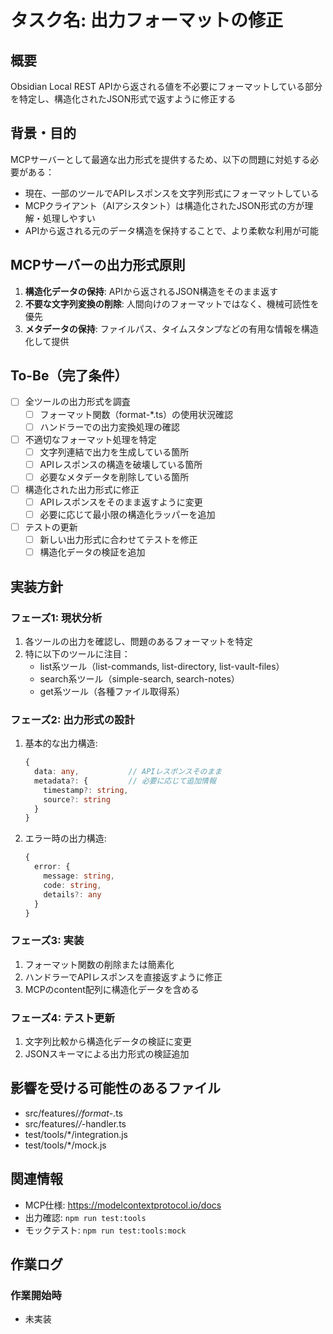 # タスク名: 出力フォーマットの修正

## 概要
Obsidian Local REST APIから返される値を不必要にフォーマットしている部分を特定し、構造化されたJSON形式で返すように修正する

## 背景・目的
MCPサーバーとして最適な出力形式を提供するため、以下の問題に対処する必要がある：
- 現在、一部のツールでAPIレスポンスを文字列形式にフォーマットしている
- MCPクライアント（AIアシスタント）は構造化されたJSON形式の方が理解・処理しやすい
- APIから返される元のデータ構造を保持することで、より柔軟な利用が可能

## MCPサーバーの出力形式原則
1. **構造化データの保持**: APIから返されるJSON構造をそのまま返す
2. **不要な文字列変換の削除**: 人間向けのフォーマットではなく、機械可読性を優先
3. **メタデータの保持**: ファイルパス、タイムスタンプなどの有用な情報を構造化して提供

## To-Be（完了条件）
- [ ] 全ツールの出力形式を調査
  - [ ] フォーマット関数（format-*.ts）の使用状況確認
  - [ ] ハンドラーでの出力変換処理の確認
- [ ] 不適切なフォーマット処理を特定
  - [ ] 文字列連結で出力を生成している箇所
  - [ ] APIレスポンスの構造を破壊している箇所
  - [ ] 必要なメタデータを削除している箇所
- [ ] 構造化された出力形式に修正
  - [ ] APIレスポンスをそのまま返すように変更
  - [ ] 必要に応じて最小限の構造化ラッパーを追加
- [ ] テストの更新
  - [ ] 新しい出力形式に合わせてテストを修正
  - [ ] 構造化データの検証を追加

## 実装方針
### フェーズ1: 現状分析
1. 各ツールの出力を確認し、問題のあるフォーマットを特定
2. 特に以下のツールに注目：
   - list系ツール（list-commands, list-directory, list-vault-files）
   - search系ツール（simple-search, search-notes）
   - get系ツール（各種ファイル取得系）

### フェーズ2: 出力形式の設計
1. 基本的な出力構造:
   ```typescript
   {
     data: any,           // APIレスポンスそのまま
     metadata?: {         // 必要に応じて追加情報
       timestamp?: string,
       source?: string
     }
   }
   ```

2. エラー時の出力構造:
   ```typescript
   {
     error: {
       message: string,
       code: string,
       details?: any
     }
   }
   ```

### フェーズ3: 実装
1. フォーマット関数の削除または簡素化
2. ハンドラーでAPIレスポンスを直接返すように修正
3. MCPのcontent配列に構造化データを含める

### フェーズ4: テスト更新
1. 文字列比較から構造化データの検証に変更
2. JSONスキーマによる出力形式の検証追加

## 影響を受ける可能性のあるファイル
- src/features/*/format-*.ts
- src/features/*/*-handler.ts
- test/tools/*/integration.js
- test/tools/*/mock.js

## 関連情報
- MCP仕様: https://modelcontextprotocol.io/docs
- 出力確認: `npm run test:tools`
- モックテスト: `npm run test:tools:mock`

## 作業ログ
### 作業開始時
- 未実装